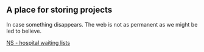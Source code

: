 ## A place for storing projects
In case something disappears. The web is not as permanent as we might be led to believe.

[NS - hospital waiting lists](https://www.giacomobg.github.com/backups/ns-waiting-lists/index.html)
